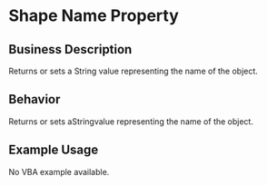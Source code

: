 # Shape Name Property

## Business Description
Returns or sets a String value representing the name of the object.

## Behavior
Returns or sets aStringvalue representing the name of the object.

## Example Usage
No VBA example available.